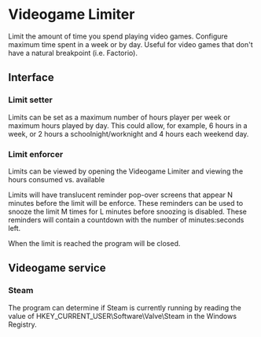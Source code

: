 # Videogame Limiter
Limit the amount of time you spend playing video games. Configure maximum time spent in a week or by day. Useful for video games that don't have a natural breakpoint (i.e. Factorio).

## Interface

### Limit setter

Limits can be set as a maximum number of hours player per week or maximum hours played by day. This could allow, for example, 6 hours in a week, or 2 hours a schoolnight/worknight and 4 hours each weekend day.

### Limit enforcer

Limits can be viewed by opening the Videogame Limiter and viewing the hours consumed vs. available

Limits will have translucent reminder pop-over screens that appear N minutes before the limit will be enforce. These reminders can be used to snooze the limit M times for L minutes before snoozing is disabled. These reminders will contain a countdown with the number of minutes:seconds left.

When the limit is reached the program will be closed.

## Videogame service

### Steam
The program can determine if Steam is currently running by reading the value of HKEY_CURRENT_USER\Software\Valve\Steam in the Windows Registry.
